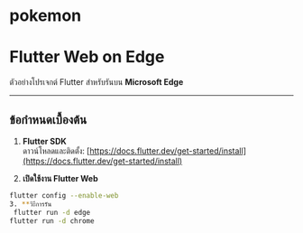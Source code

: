 # pokemon

# Flutter Web on Edge

ตัวอย่างโปรเจกต์ Flutter สำหรับรันบน **Microsoft Edge**

---

## ข้อกำหนดเบื้องต้น

1. **Flutter SDK**  
   ดาวน์โหลดและติดตั้ง: [https://docs.flutter.dev/get-started/install](https://docs.flutter.dev/get-started/install)

2. **เปิดใช้งาน Flutter Web**
```bash
flutter config --enable-web
3. **วิะีการรัน
 flutter run -d edge
flutter run -d chrome

